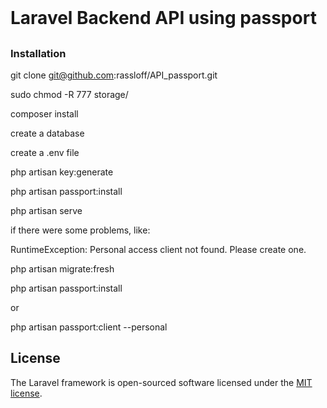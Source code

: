 <br>

# Laravel Backend API using passport

## 



### Installation

git clone git@github.com:rassloff/API_passport.git

sudo chmod -R 777 storage/

composer install

create a database

create a .env file

php artisan key:generate

php artisan passport:install

php artisan serve

if there were some problems, like:

RuntimeException: Personal access client not found. Please create one.

php artisan migrate:fresh

php artisan passport:install

or

php artisan passport:client --personal



## License

The Laravel framework is open-sourced software licensed under the [MIT license](https://opensource.org/licenses/MIT).
